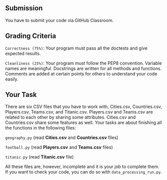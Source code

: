 ## Submission

You have to submit your code via GitHub Classroom.

## Grading Criteria

`Correctness (75%)`: Your program must pass all the doctests and give expected results.

`Cleanliness (25%)`: Your program must follow the PEP8 convention.  Variable names are meaningful.  Docstrings are written for all methods and functions.  Comments are added at certain points for others to understand your code easily.

## Your Task

There are six CSV files that you have to work with, Cities.csv, Countries.csv, Players.csv, Teams.csv, and Titanic.csv. 
Players.csv and Teams.csv are related to each other by sharing some attributes. Cities.csv and Countries.csv share some features as well.
Your tasks are about finishing all the functions in the following files:

`geography.py`		(read **Cities.csv** and **Countries.csv** files)

`football.py`		(read **Players.csv** and **Teams.csv** files)

`titanic.py`		(read **Titanic.csv** file)

All these files are, however, incomplete and it is your job to complete them. If you want to check your code, you can do so with `data_processing_run.py`.